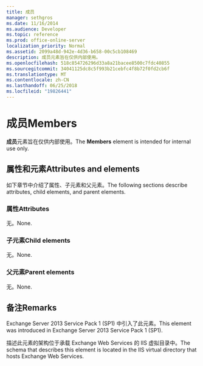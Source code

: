 ```yaml
---
title: 成员
manager: sethgros
ms.date: 11/16/2014
ms.audience: Developer
ms.topic: reference
ms.prod: office-online-server
localization_priority: Normal
ms.assetid: 2099a48d-942e-4d36-b658-00c5cb108469
description: 成员元素旨在仅供内部使用。
ms.openlocfilehash: 518c854726296d33a8a21bacee8500c7fdc40855
ms.sourcegitcommit: 34041125dc8c5f993b21cebfc4f8b72f0fd2cb6f
ms.translationtype: MT
ms.contentlocale: zh-CN
ms.lasthandoff: 06/25/2018
ms.locfileid: "19826441"
---
```

# <a name="members"></a><span data-ttu-id="0c8f4-103">成员</span><span class="sxs-lookup"><span data-stu-id="0c8f4-103">Members</span></span>

<span data-ttu-id="0c8f4-104">**成员**元素旨在仅供内部使用。</span><span class="sxs-lookup"><span data-stu-id="0c8f4-104">The **Members** element is intended for internal use only.</span></span> 

## <a name="attributes-and-elements"></a><span data-ttu-id="0c8f4-105">属性和元素</span><span class="sxs-lookup"><span data-stu-id="0c8f4-105">Attributes and elements</span></span>

<span data-ttu-id="0c8f4-106">如下章节中介绍了属性、子元素和父元素。</span><span class="sxs-lookup"><span data-stu-id="0c8f4-106">The following sections describe attributes, child elements, and parent elements.</span></span>
  
### <a name="attributes"></a><span data-ttu-id="0c8f4-107">属性</span><span class="sxs-lookup"><span data-stu-id="0c8f4-107">Attributes</span></span>

<span data-ttu-id="0c8f4-108">无。</span><span class="sxs-lookup"><span data-stu-id="0c8f4-108">None.</span></span>
  
### <a name="child-elements"></a><span data-ttu-id="0c8f4-109">子元素</span><span class="sxs-lookup"><span data-stu-id="0c8f4-109">Child elements</span></span>

<span data-ttu-id="0c8f4-110">无。</span><span class="sxs-lookup"><span data-stu-id="0c8f4-110">None.</span></span>
  
### <a name="parent-elements"></a><span data-ttu-id="0c8f4-111">父元素</span><span class="sxs-lookup"><span data-stu-id="0c8f4-111">Parent elements</span></span>

<span data-ttu-id="0c8f4-112">无。</span><span class="sxs-lookup"><span data-stu-id="0c8f4-112">None.</span></span>
  
## <a name="remarks"></a><span data-ttu-id="0c8f4-113">备注</span><span class="sxs-lookup"><span data-stu-id="0c8f4-113">Remarks</span></span>

<span data-ttu-id="0c8f4-114">Exchange Server 2013 Service Pack 1 (SP1) 中引入了此元素。</span><span class="sxs-lookup"><span data-stu-id="0c8f4-114">This element was introduced in Exchange Server 2013 Service Pack 1 (SP1).</span></span>
  
<span data-ttu-id="0c8f4-115">描述此元素的架构位于承载 Exchange Web Services 的 IIS 虚拟目录中。</span><span class="sxs-lookup"><span data-stu-id="0c8f4-115">The schema that describes this element is located in the IIS virtual directory that hosts Exchange Web Services.</span></span>
  

